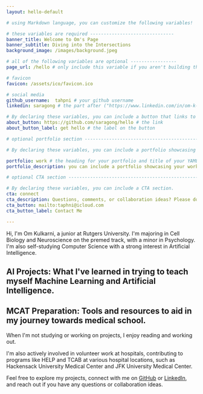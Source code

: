 ```yaml
---
layout: hello-default

# using Markdown language, you can customize the following variables!

# these variables are required -------------------------------
banner_title: Welcome to Om's Page
banner_subtitle: Diving into the Intersections
background_image: /images/background.jpeg

# all of the following variables are optional -----------------
page_url: /hello # only include this variable if you aren't building the page to your primary domain 

# favicon
favicon: /assets/ico/favicon.ico

# social media
github_username:  tahpni # your github username
linkedin: saragong # the part after ("https://www.linkedin.com/in/om-k-6b66a3272/")

# By declaring these variables, you can include a button that links to an external website or to media.
about_button: https://github.com/saragong/hello # the link
about_button_label: get hello # the label on the button

# optional portfolio section ------------------------------------------

# By declaring these variables, you can include a portfolio showcasing your work and organize your portfolio's items into a custom layout, all without adding any CSS. In addition, you must 1) create an HTML file in the_includes folder for each project with the text you'd like to display, and 2) create a YAML file in the _data folder describing the order in which each project should be shown and categorized. See `/includes/example.html` and `/_data/work.yml` for examples.

portfolio: work # the heading for your portfolio and title of your YAML file
portfolio_description: you can include a portfolio showcasing your work and organize your portfolio's items into a custom layout, all without adding any CSS. # a description to be desplayed below the heading and above the content

# optional CTA section --------------------------------------------------

# By declaring these variables, you can include a CTA section.
cta: connect
cta_description: Questions, comments, or collaboration ideas? Please don't hesitate to reach out
cta_button: mailto:taphni@icloud.com
cta_button_label: Contact Me

---			
```

[//]: # (write a bit about yourself here)
Hi, I'm Om Kulkarni, a junior at Rutgers University. I'm majoring in Cell Biology and Neuroscience on the premed track, with a minor in Psychology.
I'm also self-studying Computer Science with a strong interest in Artificial Intelligence. 

## **AI Projects**: What I've learned in trying to teach myself Machine Learning and Artificial Intelligence.
## **MCAT Preparation**: Tools and resources to aid in my journey towards medical school.

When I'm not studying or working on projects, I enjoy reading and working out.

I'm also actively involved in volunteer work at hospitals, contributing to programs like HELP and TCAB at various hospital locations, such as Hackensack University Medical Center and JFK University Medical Center.

Feel free to explore my projects, connect with me on [GitHub](https://github.com/taphni) or [LinkedIn](https://www.linkedin.com/in/om-k-6b66a3272/), and reach out if you have any questions or collaboration ideas.
